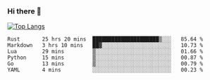 ### Hi there 👋

<!--
**3Xpl0it3r/3Xpl0it3r** is a ✨ _special_ ✨ repository because its `README.md` (this file) appears on your GitHub profile.

Here are some ideas to get you started:

- 🔭 I’m currently working on ...
- 🌱 I’m currently learning ...
- 👯 I’m looking to collaborate on ...
- 🤔 I’m looking for help with ...
- 💬 Ask me about ...
- 📫 How to reach me: ...
- 😄 Pronouns: ...
- ⚡ Fun fact: ...
-->


[![Top Langs](https://github-readme-stats.vercel.app/api/top-langs/?username=3Xpl0it3r&layout=compact)](https://github.com/3Xpl0it3r/3Xpl0it3r)

<!--START_SECTION:waka-->

```text
Rust       25 hrs 20 mins  █████████████████████▒░░░   85.64 %
Markdown   3 hrs 10 mins   ██▓░░░░░░░░░░░░░░░░░░░░░░   10.73 %
Lua        29 mins         ▒░░░░░░░░░░░░░░░░░░░░░░░░   01.66 %
Python     15 mins         ▒░░░░░░░░░░░░░░░░░░░░░░░░   00.87 %
Go         13 mins         ▒░░░░░░░░░░░░░░░░░░░░░░░░   00.79 %
YAML       4 mins          ░░░░░░░░░░░░░░░░░░░░░░░░░   00.23 %
```

<!--END_SECTION:waka-->
